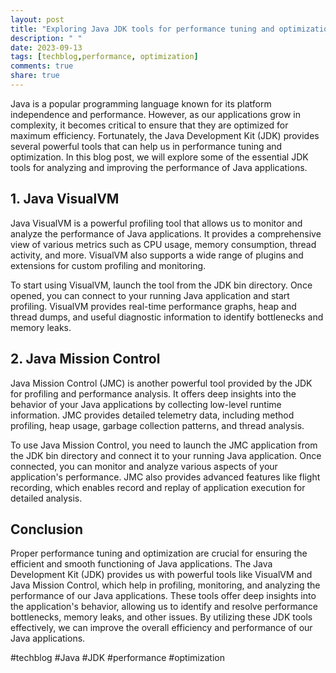 ```yaml
---
layout: post
title: "Exploring Java JDK tools for performance tuning and optimization"
description: " "
date: 2023-09-13
tags: [techblog,performance, optimization]
comments: true
share: true
---
```


Java is a popular programming language known for its platform independence and performance. However, as our applications grow in complexity, it becomes critical to ensure that they are optimized for maximum efficiency. Fortunately, the Java Development Kit (JDK) provides several powerful tools that can help us in performance tuning and optimization. In this blog post, we will explore some of the essential JDK tools for analyzing and improving the performance of Java applications.

## 1. Java VisualVM

Java VisualVM is a powerful profiling tool that allows us to monitor and analyze the performance of Java applications. It provides a comprehensive view of various metrics such as CPU usage, memory consumption, thread activity, and more. VisualVM also supports a wide range of plugins and extensions for custom profiling and monitoring.

To start using VisualVM, launch the tool from the JDK bin directory. Once opened, you can connect to your running Java application and start profiling. VisualVM provides real-time performance graphs, heap and thread dumps, and useful diagnostic information to identify bottlenecks and memory leaks.

## 2. Java Mission Control

Java Mission Control (JMC) is another powerful tool provided by the JDK for profiling and performance analysis. It offers deep insights into the behavior of your Java applications by collecting low-level runtime information. JMC provides detailed telemetry data, including method profiling, heap usage, garbage collection patterns, and thread analysis.

To use Java Mission Control, you need to launch the JMC application from the JDK bin directory and connect it to your running Java application. Once connected, you can monitor and analyze various aspects of your application's performance. JMC also provides advanced features like flight recording, which enables record and replay of application execution for detailed analysis.

## Conclusion

Proper performance tuning and optimization are crucial for ensuring the efficient and smooth functioning of Java applications. The Java Development Kit (JDK) provides us with powerful tools like VisualVM and Java Mission Control, which help in profiling, monitoring, and analyzing the performance of our Java applications. These tools offer deep insights into the application's behavior, allowing us to identify and resolve performance bottlenecks, memory leaks, and other issues. By utilizing these JDK tools effectively, we can improve the overall efficiency and performance of our Java applications.

#techblog #Java #JDK #performance #optimization
